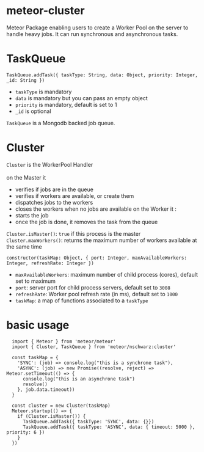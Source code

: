 # meteor-cluster

Meteor Package enabling users to create a Worker Pool on the server to handle heavy jobs.
It can run synchronous and asynchronous tasks.

# TaskQueue
  `TaskQueue.addTask({ taskType: String, data: Object, priority: Integer, _id: String })`
  - `taskType` is mandatory
  - `data` is mandatory but you can pass an empty object
  - `priority` is mandatory, default is set to 1
  - `_id` is optional

  `TaskQueue` is a Mongodb backed job queue.

# Cluster
  `Cluster` is the WorkerPool Handler<br/><br/>
  on the Master it
  - verifies if jobs are in the queue
  - verifies if workers are available, or create them
  - dispatches jobs to the workers
  - closes the workers when no jobs are available
  on the Worker it :
  - starts the job
  - once the job is done, it removes the task from the queue

  `Cluster.isMaster()`: `true` if this process is the master<br/>
  `Cluster.maxWorkers()`: returns the maximum number of workers available at the same time<br/>

  `constructor(taskMap: Object, { port: Integer, maxAvailableWorkers: Integer, refreshRate: Integer })`
  - `maxAvailableWorkers`: maximum number of child process (cores), default set to maximum
  - `port`: server port for child process servers, default set to `3008`
  - `refreshRate`: Worker pool refresh rate (in ms), default set to `1000`
  - `taskMap`: a map of functions associated to a `taskType`

# basic usage

```
  import { Meteor } from 'meteor/meteor'
  import { Cluster, TaskQueue } from 'meteor/nschwarz:cluster'

  const taskMap = {
    'SYNC': (job) => console.log("this is a synchrone task"),
    'ASYNC': (job) => new Promise((resolve, reject) => Meteor.setTimeout(() => {
      console.log("this is an asynchrone task")
      resolve()
    }, job.data.timeout))
  }

  const cluster = new Cluster(taskMap)
  Meteor.startup(() => {
    if (Cluster.isMaster()) {
      TaskQueue.addTask({ taskType: 'SYNC', data: {}})
      TaskQueue.addTask({ taskType: 'ASYNC', data: { timeout: 5000 }, priority: 6 })    
    }
  })
```
